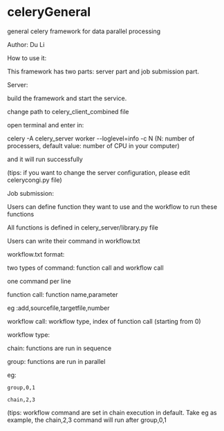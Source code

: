 # celeryGeneral
general celery framework for data parallel processing

Author: Du Li

How to use it:

This framework has two parts: server part and job submission part.


Server: 

build the framework and start the service.

change path to celery_client_combined file

open terminal and enter in:

celery -A celery_server worker --loglevel=info -c N (N: number of processers, default value: number of CPU in your computer)

and it will run successfully

(tips: if you want to change the server configuration, please edit celerycongi.py file)



Job submission:

Users can define function they want to use and the workflow to run these functions

All functions is defined in celery_server/library.py file

Users can write their command in workflow.txt


workflow.txt format:

two types of command: function call and workflow call

one command per line

function call: function name,parameter

eg :add,sourcefile,targetfile,number

workflow call: workflow type, index of function call (starting from 0)

workflow type:

  chain: functions are run in sequence
  
  group: functions are run in parallel

eg: 
    
    group,0,1
    
    chain,2,3
    
(tips: workflow command are set in chain execution in default. Take eg as example, the chain,2,3 command will run after group,0,1
  
